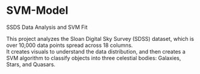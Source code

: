 # SVM-Model
SSDS Data Analysis and SVM Fit

This project analyzes the Sloan Digital Sky Survey (SDSS) dataset, which is over 10,000 data points spread across 18 columns.  
It creates visuals to understand the data distribution, and then creates a SVM algorithm to classify objects into three celestial bodies: Galaxies, Stars, and Quasars.
